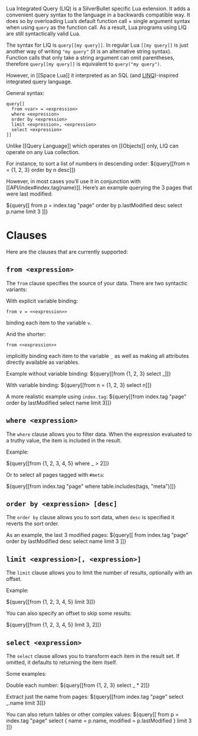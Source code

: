 Lua Integrated Query (LIQ) is a SilverBullet specific Lua extension. It adds a convenient query syntax to the language in a backwards compatible way. It does so by overloading Lua’s default function call + single argument syntax when using `query` as the function call. As a result, Lua programs using LIQ are still syntactically valid Lua.

The syntax for LIQ is `query[[my query]]`. In regular Lua `[[my query]]` is just another way of writing `"my query"` (it is an alternative string syntax). Function calls that only take a string argument can omit parentheses, therefore `query[[my query]]` is equivalent to `query("my query")`.

However, in [[Space Lua]] it interpreted as an SQL (and [LINQ](https://learn.microsoft.com/en-us/dotnet/csharp/linq/))-inspired integrated query language. 

General syntax:

    query[[
      from <var> = <expression>
      where <expression>
      order by <expression>
      limit <expression>, <expression>
      select <expression>
    ]]

Unlike [[Query Language]] which operates on [[Objects]] only, LIQ can operate on any Lua collection.

For instance, to sort a list of numbers in descending order:
${query[[from n = {1, 2, 3} order by n desc]]}

However, in most cases you’ll use it in conjunction with [[API/index#index.tag(name)]]. Here’s an example querying the 3 pages that were last modified:

${query[[
  from p = index.tag "page"
  order by p.lastModified desc
  select p.name
  limit 3
]]}

# Clauses
Here are the clauses that are currently supported:

## `from <expression>`
The `from` clause specifies the source of your data. There are two syntactic variants:

With explicit variable binding:

    from v = <<expression>>

binding each item to the variable `v`.

And the shorter:

    from <<expression>>

implicitly binding each item to the variable `_` as well as making all attributes directly available as variables.

Example without variable binding:
${query[[from {1, 2, 3} select _]]}

With variable binding:
${query[[from n = {1, 2, 3} select n]]}

A more realistic example using `index.tag`:
${query[[from index.tag "page" order by lastModified select name limit 3]]}

## `where <expression>`
The `where` clause allows you to filter data. When the expression evaluated to a truthy value, the item is included in the result.

Example:

${query[[from {1, 2, 3, 4, 5} where _ > 2]]}

Or to select all pages tagged with `#meta`:

${query[[from index.tag "page" where table.includes(tags, "meta")]]}

## `order by <expression> [desc]`
The `order by` clause allows you to sort data, when `desc` is specified it reverts the sort order.

As an example, the last 3 modified pages:
${query[[
  from index.tag "page"
  order by lastModified desc
  select name
  limit 3
]]}

## `limit <expression>[, <expression>]`
The `limit` clause allows you to limit the number of results, optionally with an offset.

Example:

${query[[from {1, 2, 3, 4, 5} limit 3]]}

You can also specify an offset to skip some results:

${query[[from {1, 2, 3, 4, 5} limit 3, 2]]}

## `select <expression>`
The `select` clause allows you to transform each item in the result set. If omitted, it defaults to returning the item itself.

Some examples:

Double each number:
${query[[from {1, 2, 3} select _ * 2]]}

Extract just the name from pages:
${query[[from index.tag "page" select _.name limit 3]]}

You can also return tables or other complex values:
${query[[
  from p = index.tag "page" 
  select {
    name = p.name,
    modified = p.lastModified
  }
  limit 3
]]}
